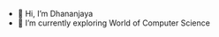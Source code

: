 - 👋 Hi, I’m Dhananjaya
- 🌱 I’m currently exploring World of Computer Science 

<!---
DHANANJAYA0013/DHANANJAYA0013 is a ✨ special ✨ repository because its `README.md` (this file) appears on your GitHub profile.
You can click the Preview link to take a look at your changes.
--->
